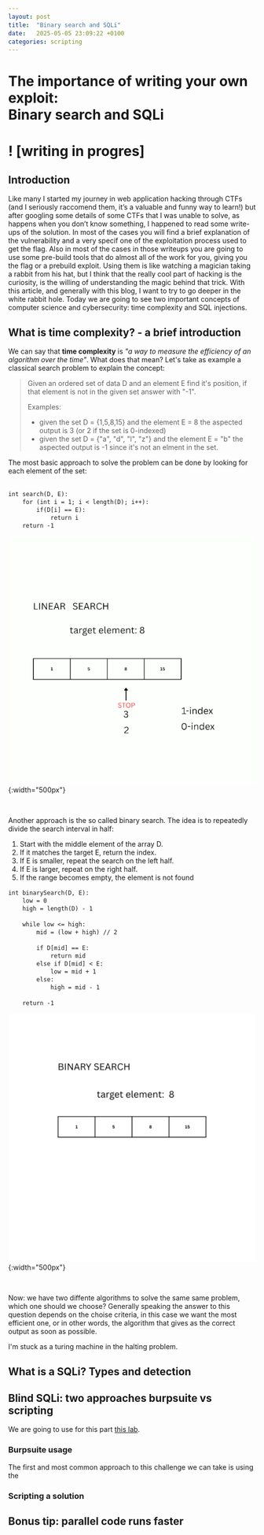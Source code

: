 ```yaml
---
layout: post
title:  "Binary search and SQLi"
date:   2025-05-05 23:09:22 +0100
categories: scripting
---
```


# The importance of writing your own exploit: <br />Binary search and SQLi

# ! [writing in progres]

## Introduction

Like many I started my journey in web application hacking through CTFs (and I seriously raccomend them, it’s a valuable and funny way to learn!) but after googling some details of some CTFs that I was unable to solve, as happens when you don’t know something, I happened to read some write-ups of the solution.
In most of the cases you will find a brief explanation of the vulnerability and a very specif one of the exploitation process used to get the flag.
Also in most of the cases in those writeups you are going to use some pre-build tools that do almost all of the work for you, giving you the flag or a prebuild exploit.
Using them is like watching a magician taking a rabbit from his hat, but I think that the really cool part of hacking is the curiosity, is the willing of understanding the magic behind that trick.
With this article, and generally with this blog, I want to try to go deeper in the white rabbit hole.
Today we are going to see two important concepts of computer science and cybersecurity: time complexity and SQL injections.

## What is time complexity? - a brief introduction

We can say that **time complexity** is *"a way to measure the efficiency of an algorithm over the time"*.
What does that mean? Let's take as example a classical search problem to explain the concept:
> Given an ordered set of data D and an element E find it's position, if that element is not in the given set answer with "-1".
>
> Examples:
>
> - given the set D = {1,5,8,15} and the element E = 8 the aspected output is 3 (or 2 if the set is 0-indexed)
> - given the set D = {"a", "d", "l", "z"} and the element E = "b" the aspected output is -1 since it's not an elment in the set.

The most basic approach to solve the problem can be done by looking for each element of the set:

```

int search(D, E):
    for (int i = 1; i < length(D); i++):
        if(D[i] == E):
            return i
    return -1
```

![simulation of linear search](/assets/images/linear_search.gif){:width="500px"}

<br/>

Another approach is the so called binary search.
The idea is to repeatedly divide the search interval in half:

1. Start with the middle element of the array D.
2. If it matches the target E, return the index.
3. If E is smaller, repeat the search on the left half.
4. If E is larger, repeat on the right half.
5. If the range becomes empty, the element is not found

```
int binarySearch(D, E):
    low = 0
    high = length(D) - 1

    while low <= high:
        mid = (low + high) // 2

        if D[mid] == E:
            return mid
        else if D[mid] < E:
            low = mid + 1
        else:
            high = mid - 1

    return -1
```

![simulation of binary search](/assets/images/bin_search.gif){:width="500px"}

<br/>

Now: we have two diffente algorithms to solve the same same problem, which one should we choose?
Generally speaking the answer to this question depends on the choise criteria, in this case we want the most efficient one, or in other words, the algorithm that gives as the correct output as soon as possible.

I'm stuck as a turing machine in the halting problem.

## What is a SQLi? Types and detection

## Blind SQLi: two approaches burpsuite vs scripting

We are going to use for this part [this lab](https://portswigger.net/web-security/sql-injection/blind/lab-conditional-responses).

### Burpsuite usage

The first and most common approach to this challenge we can take is using the

### Scripting a solution

## Bonus tip: parallel code runs faster
